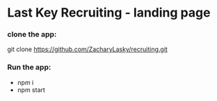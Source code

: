 # Last Key Recruiting - landing page

### clone the app:
git clone https://github.com/ZacharyLasky/recruiting.git

### Run the app:
- npm i
- npm start
